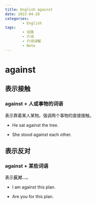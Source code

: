 ```yaml
---
title: English against
date: 2022-04-28
categories:
        - English
tags:
        - 词类
        - 介词
        - 介词详解
        - Note
---
```


# against

## 表示接触

### against + 人或事物的词语

表示靠着某人某物。强调两个事物的直接接触。

- He sat against the tree.

- She stood against each other.

## 表示反对

### against + 某些词语

表示**反对...**。

- I am against this plan.

- Are you for this plan.
